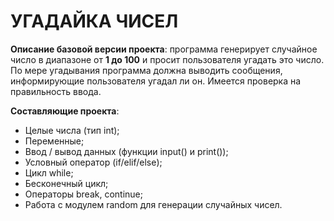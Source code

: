 **УГАДАЙКА ЧИСЕЛ**
===========
**Описание базовой версии проекта**: программа генерирует случайное число в диапазоне от **1 до 100** и просит пользователя угадать это число. По мере угадывания программа должна выводить сообщения, информирующие пользователя угадал ли он. Имеется проверка на правильность ввода.

**Составляющие проекта**:
- Целые числа (тип int);
- Переменные;
- Ввод / вывод данных (функции input() и print());
- Условный оператор (if/elif/else);
- Цикл while;
- Бесконечный цикл;
- Операторы break, continue;
- Работа с модулем random для генерации случайных чисел.
